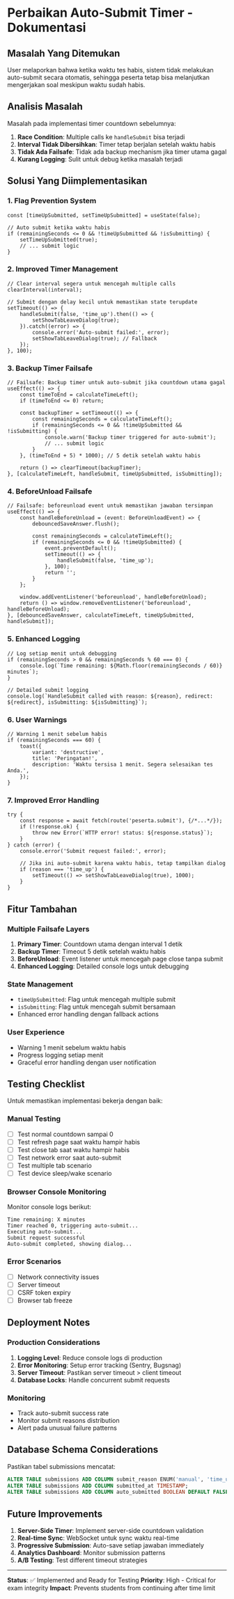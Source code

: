 # Perbaikan Auto-Submit Timer - Dokumentasi

## Masalah Yang Ditemukan

User melaporkan bahwa ketika waktu tes habis, sistem tidak melakukan auto-submit secara otomatis, sehingga peserta tetap bisa melanjutkan mengerjakan soal meskipun waktu sudah habis.

## Analisis Masalah

Masalah pada implementasi timer countdown sebelumnya:

1. **Race Condition**: Multiple calls ke `handleSubmit` bisa terjadi
2. **Interval Tidak Dibersihkan**: Timer tetap berjalan setelah waktu habis
3. **Tidak Ada Failsafe**: Tidak ada backup mechanism jika timer utama gagal
4. **Kurang Logging**: Sulit untuk debug ketika masalah terjadi

## Solusi Yang Diimplementasikan

### 1. **Flag Prevention System**
```tsx
const [timeUpSubmitted, setTimeUpSubmitted] = useState(false);

// Auto submit ketika waktu habis
if (remainingSeconds <= 0 && !timeUpSubmitted && !isSubmitting) {
    setTimeUpSubmitted(true);
    // ... submit logic
}
```

### 2. **Improved Timer Management**
```tsx
// Clear interval segera untuk mencegah multiple calls
clearInterval(interval);

// Submit dengan delay kecil untuk memastikan state terupdate
setTimeout(() => {
    handleSubmit(false, 'time_up').then(() => {
        setShowTabLeaveDialog(true);
    }).catch((error) => {
        console.error('Auto-submit failed:', error);
        setShowTabLeaveDialog(true); // Fallback
    });
}, 100);
```

### 3. **Backup Timer Failsafe**
```tsx
// Failsafe: Backup timer untuk auto-submit jika countdown utama gagal
useEffect(() => {
    const timeToEnd = calculateTimeLeft();
    if (timeToEnd <= 0) return;

    const backupTimer = setTimeout(() => {
        const remainingSeconds = calculateTimeLeft();
        if (remainingSeconds <= 0 && !timeUpSubmitted && !isSubmitting) {
            console.warn('Backup timer triggered for auto-submit');
            // ... submit logic
        }
    }, (timeToEnd + 5) * 1000); // 5 detik setelah waktu habis

    return () => clearTimeout(backupTimer);
}, [calculateTimeLeft, handleSubmit, timeUpSubmitted, isSubmitting]);
```

### 4. **BeforeUnload Failsafe**
```tsx
// Failsafe: beforeunload event untuk memastikan jawaban tersimpan
useEffect(() => {
    const handleBeforeUnload = (event: BeforeUnloadEvent) => {
        debouncedSaveAnswer.flush();
        
        const remainingSeconds = calculateTimeLeft();
        if (remainingSeconds <= 0 && !timeUpSubmitted) {
            event.preventDefault();
            setTimeout(() => {
                handleSubmit(false, 'time_up');
            }, 100);
            return '';
        }
    };

    window.addEventListener('beforeunload', handleBeforeUnload);
    return () => window.removeEventListener('beforeunload', handleBeforeUnload);
}, [debouncedSaveAnswer, calculateTimeLeft, timeUpSubmitted, handleSubmit]);
```

### 5. **Enhanced Logging**
```tsx
// Log setiap menit untuk debugging
if (remainingSeconds > 0 && remainingSeconds % 60 === 0) {
    console.log(`Time remaining: ${Math.floor(remainingSeconds / 60)} minutes`);
}

// Detailed submit logging
console.log(`HandleSubmit called with reason: ${reason}, redirect: ${redirect}, isSubmitting: ${isSubmitting}`);
```

### 6. **User Warnings**
```tsx
// Warning 1 menit sebelum habis
if (remainingSeconds === 60) {
    toast({
        variant: 'destructive',
        title: 'Peringatan!',
        description: 'Waktu tersisa 1 menit. Segera selesaikan tes Anda.',
    });
}
```

### 7. **Improved Error Handling**
```tsx
try {
    const response = await fetch(route('peserta.submit'), {/*...*/});
    if (!response.ok) {
        throw new Error(`HTTP error! status: ${response.status}`);
    }
} catch (error) {
    console.error('Submit request failed:', error);
    
    // Jika ini auto-submit karena waktu habis, tetap tampilkan dialog
    if (reason === 'time_up') {
        setTimeout(() => setShowTabLeaveDialog(true), 1000);
    }
}
```

## Fitur Tambahan

### Multiple Failsafe Layers
1. **Primary Timer**: Countdown utama dengan interval 1 detik
2. **Backup Timer**: Timeout 5 detik setelah waktu habis
3. **BeforeUnload**: Event listener untuk mencegah page close tanpa submit
4. **Enhanced Logging**: Detailed console logs untuk debugging

### State Management
- `timeUpSubmitted`: Flag untuk mencegah multiple submit
- `isSubmitting`: Flag untuk mencegah submit bersamaan
- Enhanced error handling dengan fallback actions

### User Experience
- Warning 1 menit sebelum waktu habis
- Progress logging setiap menit
- Graceful error handling dengan user notification

## Testing Checklist

Untuk memastikan implementasi bekerja dengan baik:

### Manual Testing
- [ ] Test normal countdown sampai 0
- [ ] Test refresh page saat waktu hampir habis
- [ ] Test close tab saat waktu hampir habis
- [ ] Test network error saat auto-submit
- [ ] Test multiple tab scenario
- [ ] Test device sleep/wake scenario

### Browser Console Monitoring
Monitor console logs berikut:
```
Time remaining: X minutes
Timer reached 0, triggering auto-submit...
Executing auto-submit...
Submit request successful
Auto-submit completed, showing dialog...
```

### Error Scenarios
- [ ] Network connectivity issues
- [ ] Server timeout
- [ ] CSRF token expiry
- [ ] Browser tab freeze

## Deployment Notes

### Production Considerations
1. **Logging Level**: Reduce console logs di production
2. **Error Monitoring**: Setup error tracking (Sentry, Bugsnag)
3. **Server Timeout**: Pastikan server timeout > client timeout
4. **Database Locks**: Handle concurrent submit requests

### Monitoring
- Track auto-submit success rate
- Monitor submit reasons distribution
- Alert pada unusual failure patterns

## Database Schema Considerations

Pastikan tabel submissions mencatat:
```sql
ALTER TABLE submissions ADD COLUMN submit_reason ENUM('manual', 'time_up', 'tab_switch', 'screenshot_violation');
ALTER TABLE submissions ADD COLUMN submitted_at TIMESTAMP;
ALTER TABLE submissions ADD COLUMN auto_submitted BOOLEAN DEFAULT FALSE;
```

## Future Improvements

1. **Server-Side Timer**: Implement server-side countdown validation
2. **Real-time Sync**: WebSocket untuk sync waktu real-time
3. **Progressive Submission**: Auto-save setiap jawaban immediately
4. **Analytics Dashboard**: Monitor submission patterns
5. **A/B Testing**: Test different timeout strategies

---

**Status**: ✅ Implemented and Ready for Testing
**Priority**: High - Critical for exam integrity
**Impact**: Prevents students from continuing after time limit

